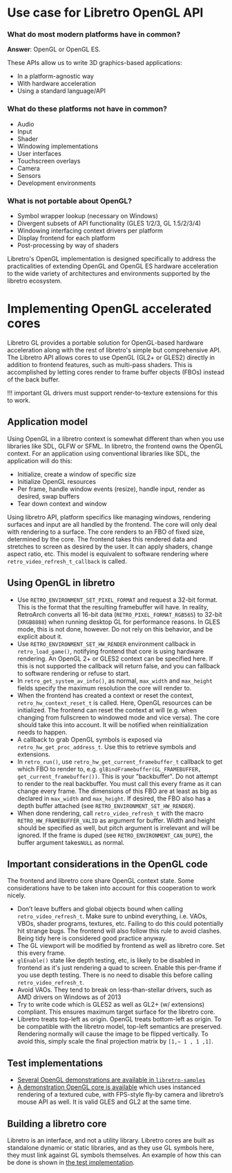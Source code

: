 # Use case for Libretro OpenGL API

### What do most modern platforms have in common?

**Answer**: OpenGL or OpenGL ES.

These APIs allow us to write 3D graphics-based applications:
  * In a platform-agnostic way
  * With hardware acceleration
  * Using a standard language/API

### What do these platforms not have in common?

  * Audio
  * Input
  * Shader
  * Windowing implementations
  * User interfaces
  * Touchscreen overlays
  * Camera
  * Sensors
  * Development environments

### What is not portable about OpenGL?
  * Symbol wrapper lookup (necessary on Windows)
  * Divergent subsets of API functionality (GLES 1/2/3, GL 1.5/2/3/4)
  * Windowing interfacing context drivers per platform
  * Display frontend for each platform
  * Post-processing by way of shaders

Libretro's OpenGL implementation is designed specifically to address the practicalities of extending OpenGL and OpenGL ES hardware acceleration to the wide variety of architectures and environments supported by the libretro ecosystem.

# Implementing OpenGL accelerated cores

Libretro GL provides a portable solution for OpenGL-based hardware acceleration along with the rest of libretro's simple but comprehensive API. The Libretro API allows cores to use OpenGL (GL2+ or GLES2) directly in addition to frontend features, such as multi-pass shaders. This is accomplished by letting cores render to frame buffer objects (FBOs) instead of the back buffer.

!!! important
    GL drivers must support render-to-texture extensions for this to work.


## Application model

Using OpenGL in a libretro context is somewhat different than when you use libraries like SDL, GLFW or SFML. In libretro, the frontend owns the OpenGL context. For an application using conventional libraries like SDL, the application will do this:

  - Initialize, create a window of specific size
  - Initialize OpenGL resources
  - Per frame, handle window events (resize), handle input, render as desired, swap buffers
  - Tear down context and window

Using libretro API, platform specifics like managing windows, rendering surfaces and input are all handled by the frontend. The core will only deal with rendering to a surface. The core renders to an FBO of fixed size, determined by the core. The frontend takes this rendered data and stretches to screen as desired by the user. It can apply shaders, change aspect ratio, etc. This model is equivalent to software rendering where `retro_video_refresh_t_callback` is called.

## Using OpenGL in libretro

  - Use `RETRO_ENVIRONMENT_SET_PIXEL_FORMAT` and request a 32-bit format. This is the format that the resulting framebuffer will have. In reality, RetroArch converts all 16-bit data (`RETRO_PIXEL_FORMAT_RGB565`) to 32-bit (`XRGB8888`) when running desktop GL for performance reasons. In GLES mode, this is not done, however. Do not rely on this behavior, and be explicit about it.
  - Use `RETRO_ENVIRONMENT_SET_HW_RENDER` environment callback in `retro_load_game()`, notifying frontend that core is using hardware rendering. An OpenGL 2+ or GLES2 context can be specified here. If this is not supported the callback will return false, and you can fallback to software rendering or refuse to start.
  - In `retro_get_system_av_info()`, as normal, `max_width` and `max_height` fields specify the maximum resolution the core will render to.
  - When the frontend has created a context or reset the context, `retro_hw_context_reset_t` is called. Here, OpenGL resources can be initialized. The frontend can reset the context at will (e.g. when changing from fullscreen to windowed mode and vice versa). The core should take this into account. It will be notified when reinitialization needs to happen.
  - A callback to grab OpenGL symbols is exposed via `retro_hw_get_proc_address_t`. Use this to retrieve symbols and extensions.
  - In `retro_run()`, use `retro_hw_get_current_framebuffer_t` callback to get which FBO to render to, e.g. `glBindFramebuffer(GL_FRAMEBUFFER, get_current_framebuffer())`. This is your "backbuffer". Do not attempt to render to the real backbuffer. You must call this every frame as it can change every frame. The dimensions of this FBO are at least as big as declared in `max_width` and `max_height`. If desired, the FBO also has a depth buffer attached (see `RETRO_ENVIRONMENT_SET_HW_RENDER`).
  - When done rendering, call `retro_video_refresh_t` with the macro `RETRO_HW_FRAMEBUFFER_VALID` as argument for buffer. Width and height should be specified as well, but pitch argument is irrelevant and will be ignored. If the frame is duped (see `RETRO_ENVIRONMENT_CAN_DUPE`), the buffer argument takes`NULL` as normal.

## Important considerations in the OpenGL code

The frontend and libretro core share OpenGL context state. Some considerations have to be taken into account for this cooperation to work nicely.

  - Don’t leave buffers and global objects bound when calling `retro_video_refresh_t`. Make sure to unbind everything, i.e. VAOs, VBOs, shader programs, textures, etc. Failing to do this could potentially hit strange bugs. The frontend will also follow this rule to avoid clashes. Being tidy here is considered good practice anyway.
  - The GL viewport will be modified by frontend as well as libretro core. Set this every frame.
  - `glEnable()` state like depth testing, etc, is likely to be disabled in frontend as it's just rendering a quad to screen. Enable this per-frame if you use depth testing. There is no need to disable this before calling `retro_video_refresh_t`.
  - Avoid VAOs. They tend to break on less-than-stellar drivers, such as AMD drivers on Windows as of 2013
  - Try to write code which is GLES2 as well as GL2+ (w/ extensions) compliant. This ensures maximum target surface for the libretro core.
  - Libretro treats top-left as origin. OpenGL treats bottom-left as origin. To be compatible with the libretro model, top-left semantics are preserved. Rendering normally will cause the image to be flipped vertically. To avoid this, simply scale the final projection matrix by `[1,− 1 , 1 ,1]`.

## Test implementations

  * [Several OpenGL demonstrations are available in `libretro-samples`](https://github.com/libretro/libretro-samples/tree/master/video/opengl)
  * [A demonstration OpenGL core is available](https://bitbucket.org/Themaister/libretro-gl) which uses instanced rendering of a textured cube, with FPS-style fly-by camera and libretro’s mouse API as well. It is valid GLES and GL2 at the same time.

## Building a libretro core

Libretro is an interface, and not a utility library. Libretro cores are built as standalone dynamic or static libraries, and as they use GL symbols here,
they must link against GL symbols themselves. An example of how this can be done is shown in [the test implementation](https://github.com/Themaister/RetroArch/blob/master/libretro-test-gl/Makefile).
